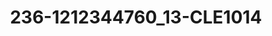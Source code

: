 ---
title: 236-1212344760_13-CLE1014
image: 236-1212344760_13-CLE1014.jpg
brand: sposo
layout: vestito
---